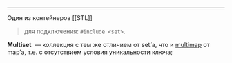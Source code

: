 ***
Один из контейнеров [[STL]] 
>для подключения: `#include <set>`.

**Multiset**  — коллекция с тем же отличием от set’а, что и [multimap](Ассоциативные%20контейнеры/Multimap.md) от map’а, т.е. с отсутствием условия уникальности ключа;
